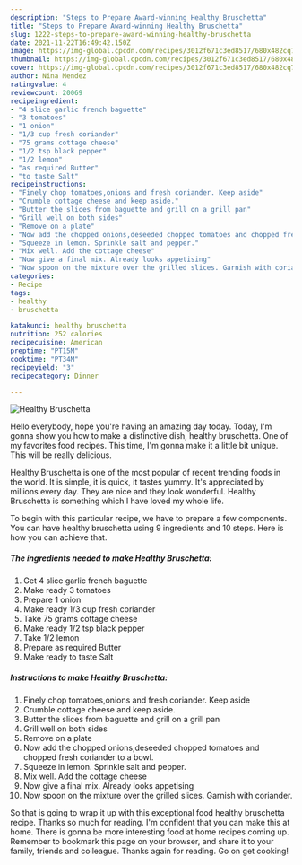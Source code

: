```yaml
---
description: "Steps to Prepare Award-winning Healthy Bruschetta"
title: "Steps to Prepare Award-winning Healthy Bruschetta"
slug: 1222-steps-to-prepare-award-winning-healthy-bruschetta
date: 2021-11-22T16:49:42.150Z
image: https://img-global.cpcdn.com/recipes/3012f671c3ed8517/680x482cq70/healthy-bruschetta-recipe-main-photo.jpg
thumbnail: https://img-global.cpcdn.com/recipes/3012f671c3ed8517/680x482cq70/healthy-bruschetta-recipe-main-photo.jpg
cover: https://img-global.cpcdn.com/recipes/3012f671c3ed8517/680x482cq70/healthy-bruschetta-recipe-main-photo.jpg
author: Nina Mendez
ratingvalue: 4
reviewcount: 20069
recipeingredient:
- "4 slice garlic french baguette"
- "3 tomatoes"
- "1 onion"
- "1/3 cup fresh coriander"
- "75 grams cottage cheese"
- "1/2 tsp black pepper"
- "1/2 lemon"
- "as required Butter"
- "to taste Salt"
recipeinstructions:
- "Finely chop tomatoes,onions and fresh coriander. Keep aside"
- "Crumble cottage cheese and keep aside."
- "Butter the slices from baguette and grill on a grill pan"
- "Grill well on both sides"
- "Remove on a plate"
- "Now add the chopped onions,deseeded chopped tomatoes and chopped fresh coriander to a bowl."
- "Squeeze in lemon. Sprinkle salt and pepper."
- "Mix well. Add the cottage cheese"
- "Now give a final mix. Already looks appetising"
- "Now spoon on the mixture over the grilled slices. Garnish with coriander."
categories:
- Recipe
tags:
- healthy
- bruschetta

katakunci: healthy bruschetta 
nutrition: 252 calories
recipecuisine: American
preptime: "PT15M"
cooktime: "PT34M"
recipeyield: "3"
recipecategory: Dinner

---
```



![Healthy Bruschetta](https://img-global.cpcdn.com/recipes/3012f671c3ed8517/680x482cq70/healthy-bruschetta-recipe-main-photo.jpg)

Hello everybody, hope you're having an amazing day today. Today, I'm gonna show you how to make a distinctive dish, healthy bruschetta. One of my favorites food recipes. This time, I'm gonna make it a little bit unique. This will be really delicious.



Healthy Bruschetta is one of the most popular of recent trending foods in the world. It is simple, it is quick, it tastes yummy. It's appreciated by millions every day. They are nice and they look wonderful. Healthy Bruschetta is something which I have loved my whole life.


To begin with this particular recipe, we have to prepare a few components. You can have healthy bruschetta using 9 ingredients and 10 steps. Here is how you can achieve that.

<!--inarticleads1-->

##### The ingredients needed to make Healthy Bruschetta:

1. Get 4 slice garlic french baguette
1. Make ready 3 tomatoes
1. Prepare 1 onion
1. Make ready 1/3 cup fresh coriander
1. Take 75 grams cottage cheese
1. Make ready 1/2 tsp black pepper
1. Take 1/2 lemon
1. Prepare as required Butter
1. Make ready to taste Salt




<!--inarticleads2-->

##### Instructions to make Healthy Bruschetta:

1. Finely chop tomatoes,onions and fresh coriander. Keep aside
1. Crumble cottage cheese and keep aside.
1. Butter the slices from baguette and grill on a grill pan
1. Grill well on both sides
1. Remove on a plate
1. Now add the chopped onions,deseeded chopped tomatoes and chopped fresh coriander to a bowl.
1. Squeeze in lemon. Sprinkle salt and pepper.
1. Mix well. Add the cottage cheese
1. Now give a final mix. Already looks appetising
1. Now spoon on the mixture over the grilled slices. Garnish with coriander.




So that is going to wrap it up with this exceptional food healthy bruschetta recipe. Thanks so much for reading. I'm confident that you can make this at home. There is gonna be more interesting food at home recipes coming up. Remember to bookmark this page on your browser, and share it to your family, friends and colleague. Thanks again for reading. Go on get cooking!
